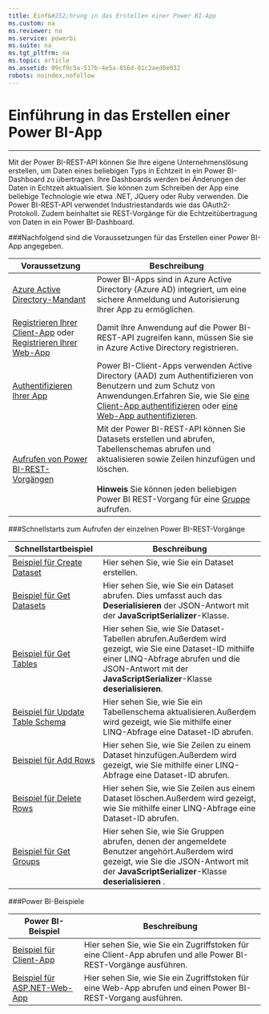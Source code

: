 ```yaml
---
title: Einf&#252;hrung in das Erstellen einer Power BI-App
ms.custom: na
ms.reviewer: na
ms.service: powerbi
ms.suite: na
ms.tgt_pltfrm: na
ms.topic: article
ms.assetid: 09cf9c5a-517b-4e5a-856d-81c2aed8e032
robots: noindex,nofollow
---
```

# Einf&#252;hrung in das Erstellen einer Power BI-App
---

Mit der Power BI-REST-API können Sie Ihre eigene Unternehmenslösung erstellen, um Daten eines beliebigen Typs in Echtzeit in ein Power BI-Dashboard zu übertragen.
Ihre Dashboards werden bei Änderungen der Daten in Echtzeit aktualisiert.
Sie können zum Schreiben der App eine beliebige Technologie wie etwa .NET, JQuery oder Ruby verwenden.
Die Power BI-REST-API verwendet Industriestandards wie das OAuth2-Protokoll. Zudem beinhaltet sie REST-Vorgänge für die Echtzeitübertragung von Daten in ein Power BI-Dashboard.

###Nachfolgend sind die Voraussetzungen für das Erstellen einer Power BI-App angegeben.

| Voraussetzung| Beschreibung|
|-|-|
| [Azure Active Directory-Mandant](Create-an-Azure-Active-Directory-tenant.md)| Power BI-Apps sind in Azure Active Directory (Azure AD) integriert, um eine sichere Anmeldung und Autorisierung Ihrer App zu ermöglichen.|
| [Registrieren Ihrer Client-App](Register-a-client-app.md) oder [Registrieren Ihrer Web-App](Register-a-web-app.md)| Damit Ihre Anwendung auf die Power BI-REST-API zugreifen kann, müssen Sie sie in Azure Active Directory registrieren.|
| [Authentifizieren Ihrer App](Authenticate-to-Power-BI-service.md)| Power BI-Client-Apps verwenden Active Directory (AAD) zum Authentifizieren von Benutzern und zum Schutz von Anwendungen.Erfahren Sie, wie Sie [eine Client-App authentifizieren](Authenticate-a-client-app.md) oder [eine Web-App authentifizieren](Authenticate-a-web-app.md).|
| [Aufrufen von Power BI-REST-Vorgängen](Power-BI-REST-API-reference.md)| Mit der Power BI-REST-API können Sie Datasets erstellen und abrufen, Tabellenschemas abrufen und aktualisieren sowie Zeilen hinzufügen und löschen.<br/><br/> **Hinweis** Sie können jeden beliebigen Power BI REST-Vorgang für eine [Gruppe](Get-Groups.md) aufrufen.|
<a name="QuickStarts"/>
###Schnellstarts zum Aufrufen der einzelnen Power BI-REST-Vorgänge

| Schnellstartbeispiel| Beschreibung|
|-|-|
| [Beispiel für Create Dataset](Create-Dataset.md#example)| Hier sehen Sie, wie Sie ein Dataset erstellen.|
| [Beispiel für Get Datasets](Get-Datasets.md#example)| Hier sehen Sie, wie Sie ein Dataset abrufen. Dies umfasst auch das **Deserialisieren** der JSON-Antwort mit der **JavaScriptSerializer**-Klasse.|
| [Beispiel für Get Tables](Get-Tables.md#example)| Hier sehen Sie, wie Sie Dataset-Tabellen abrufen.Außerdem wird gezeigt, wie Sie eine Dataset-ID mithilfe einer LINQ-Abfrage abrufen und die JSON-Antwort mit der **JavaScriptSerializer**-Klasse **deserialisieren**.|
| [Beispiel für Update Table Schema](Update-Table-Schema.md#example)| Hier sehen Sie, wie Sie ein Tabellenschema aktualisieren.Außerdem wird gezeigt, wie Sie mithilfe einer LINQ-Abfrage eine Dataset-ID abrufen.|
| [Beispiel für Add Rows](Add-Rows.md#example)| Hier sehen Sie, wie Sie Zeilen zu einem Dataset hinzufügen.Außerdem wird gezeigt, wie Sie mithilfe einer LINQ-Abfrage eine Dataset-ID abrufen.|
| [Beispiel für Delete Rows](Delete-Rows.md#example)| Hier sehen Sie, wie Sie Zeilen aus einem Dataset löschen.Außerdem wird gezeigt, wie Sie mithilfe einer LINQ-Abfrage eine Dataset-ID abrufen.|
| [Beispiel für Get Groups](Get-Groups.md#example)| Hier sehen Sie, wie Sie Gruppen abrufen, denen der angemeldete Benutzer angehört.Außerdem wird gezeigt, wie Sie die JSON-Antwort mit der **JavaScriptSerializer**-Klasse **deserialisieren** .|
###Power BI-Beispiele

| Power BI-Beispiel| Beschreibung|
|-|-|
| [Beispiel für Client-App](Power-BI-client-app-sample.md)| Hier sehen Sie, wie Sie ein Zugriffstoken für eine Client-App abrufen und alle Power BI-REST-Vorgänge ausführen.|
| [Beispiel für ASP.NET-Web-App](Power-BI-web-app-sample.md)| Hier sehen Sie, wie Sie ein Zugriffstoken für eine Web-App abrufen und einen Power BI-REST-Vorgang ausführen.|



